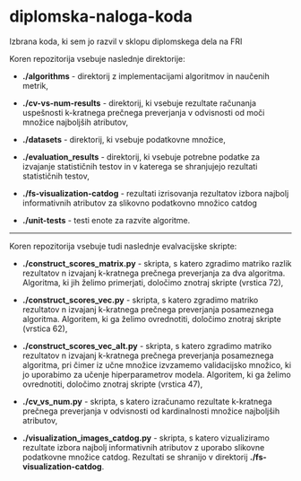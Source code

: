 # diplomska-naloga-koda
Izbrana koda, ki sem jo razvil v sklopu diplomskega dela na FRI

Koren repozitorija vsebuje naslednje direktorije:

* **./algorithms** - direktorij z implementacijami algoritmov in naučenih metrik,

* **./cv-vs-num-results** - direktorij, ki vsebuje rezultate računanja uspešnosti k-kratnega prečnega preverjanja v odvisnosti od moči množice najboljših atributov,

* **./datasets** - direktorij, ki vsebuje podatkovne množice,

* **./evaluation_results** - direktorij, ki vsebuje potrebne podatke za izvajanje statističnih testov in v katerega se shranjujejo rezultati statističnih testov,

* **./fs-visualization-catdog** - rezultati izrisovanja rezultatov izbora najbolj informativnih atributov za slikovno podatkovno množico catdog

* **./unit-tests** - testi enote za razvite algoritme.
---

Koren repozitorija vsebuje tudi naslednje evalvacijske skripte:

* **./construct_scores_matrix.py** - skripta, s katero zgradimo matriko razlik rezultatov n izvajanj k-kratnega prečnega preverjanja za dva algoritma. Algoritma, ki jih želimo primerjati, določimo znotraj skripte (vrstica 72),

* **./construct_scores_vec.py** - skripta, s katero zgradimo matriko rezultatov n izvajanj k-kratnega prečnega preverjanja posameznega algoritma. Algoritem, ki ga želimo ovrednotiti, določimo znotraj skripte (vrstica 62),

* **./construct_scores_vec_alt.py** - skripta, s katero zgradimo matriko rezultatov n izvajanj k-kratnega prečnega preverjanja posameznega algoritma, pri čimer iz učne množice izvzamemo validacijsko množico, ki jo uporabimo za učenje hiperparametrov modela. Algoritem, ki ga želimo ovrednotiti, določimo znotraj skripte (vrstica 47),

* **./cv_vs_num.py** - skripta, s katero izračunamo rezultate k-kratnega prečnega preverjanja v odvisnosti od kardinalnosti množice najboljših atributov,

* **./visualization_images_catdog.py** - skripta, s katero vizualiziramo rezultate izbora najbolj informativnih atributov z uporabo slikovne podatkovne množice catdog. Rezultati se shranijo v direktorij **./fs-visualization-catdog**.
